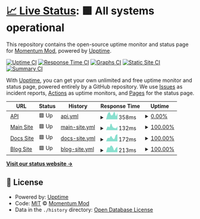 # [📈 Live Status](https://status.momentum-mod.org): <!--live status--> **🟩 All systems operational**

This repository contains the open-source uptime monitor and status page for [Momentum Mod](https://momentum-mod.org), powered by [Upptime](https://github.com/upptime/upptime).

[![Uptime CI](https://github.com/momentum-mod/status/workflows/Uptime%20CI/badge.svg)](https://github.com/momentum-mod/status/actions?query=workflow%3A%22Uptime+CI%22)
[![Response Time CI](https://github.com/momentum-mod/status/workflows/Response%20Time%20CI/badge.svg)](https://github.com/momentum-mod/status/actions?query=workflow%3A%22Response+Time+CI%22)
[![Graphs CI](https://github.com/momentum-mod/status/workflows/Graphs%20CI/badge.svg)](https://github.com/momentum-mod/status/actions?query=workflow%3A%22Graphs+CI%22)
[![Static Site CI](https://github.com/momentum-mod/status/workflows/Static%20Site%20CI/badge.svg)](https://github.com/momentum-mod/status/actions?query=workflow%3A%22Static+Site+CI%22)
[![Summary CI](https://github.com/momentum-mod/status/workflows/Summary%20CI/badge.svg)](https://github.com/momentum-mod/status/actions?query=workflow%3A%22Summary+CI%22)

With [Upptime](https://upptime.js.org), you can get your own unlimited and free uptime monitor and status page, powered entirely by a GitHub repository. We use [Issues](https://github.com/momentum-mod/status/issues) as incident reports, [Actions](https://github.com/momentum-mod/status/actions) as uptime monitors, and [Pages](https://status.momentum-mod.org) for the status page.

<!--start: status pages-->
<!-- This summary is generated by Upptime (https://github.com/upptime/upptime) -->
<!-- Do not edit this manually, your changes will be overwritten -->
<!-- prettier-ignore -->
| URL | Status | History | Response Time | Uptime |
| --- | ------ | ------- | ------------- | ------ |
| <img alt="" src="https://momentum-mod.org/favicon.ico" height="13"> [API](https://api.momentum-mod.org/api-docs/) | 🟩 Up | [api.yml](https://github.com/momentum-mod/status/commits/HEAD/history/api.yml) | <details><summary><img alt="Response time graph" src="./graphs/api/response-time-week.png" height="20"> 358ms</summary><br><a href="https://status.momentum-mod.org/history/api"><img alt="Response time 333" src="https://img.shields.io/endpoint?url=https%3A%2F%2Fraw.githubusercontent.com%2Fmomentum-mod%2Fstatus%2FHEAD%2Fapi%2Fapi%2Fresponse-time.json"></a><br><a href="https://status.momentum-mod.org/history/api"><img alt="24-hour response time 402" src="https://img.shields.io/endpoint?url=https%3A%2F%2Fraw.githubusercontent.com%2Fmomentum-mod%2Fstatus%2FHEAD%2Fapi%2Fapi%2Fresponse-time-day.json"></a><br><a href="https://status.momentum-mod.org/history/api"><img alt="7-day response time 358" src="https://img.shields.io/endpoint?url=https%3A%2F%2Fraw.githubusercontent.com%2Fmomentum-mod%2Fstatus%2FHEAD%2Fapi%2Fapi%2Fresponse-time-week.json"></a><br><a href="https://status.momentum-mod.org/history/api"><img alt="30-day response time 348" src="https://img.shields.io/endpoint?url=https%3A%2F%2Fraw.githubusercontent.com%2Fmomentum-mod%2Fstatus%2FHEAD%2Fapi%2Fapi%2Fresponse-time-month.json"></a><br><a href="https://status.momentum-mod.org/history/api"><img alt="1-year response time 333" src="https://img.shields.io/endpoint?url=https%3A%2F%2Fraw.githubusercontent.com%2Fmomentum-mod%2Fstatus%2FHEAD%2Fapi%2Fapi%2Fresponse-time-year.json"></a></details> | <details><summary><a href="https://status.momentum-mod.org/history/api">0.00%</a></summary><a href="https://status.momentum-mod.org/history/api"><img alt="All-time uptime 96.18%" src="https://img.shields.io/endpoint?url=https%3A%2F%2Fraw.githubusercontent.com%2Fmomentum-mod%2Fstatus%2FHEAD%2Fapi%2Fapi%2Fuptime.json"></a><br><a href="https://status.momentum-mod.org/history/api"><img alt="24-hour uptime 0.00%" src="https://img.shields.io/endpoint?url=https%3A%2F%2Fraw.githubusercontent.com%2Fmomentum-mod%2Fstatus%2FHEAD%2Fapi%2Fapi%2Fuptime-day.json"></a><br><a href="https://status.momentum-mod.org/history/api"><img alt="7-day uptime 0.00%" src="https://img.shields.io/endpoint?url=https%3A%2F%2Fraw.githubusercontent.com%2Fmomentum-mod%2Fstatus%2FHEAD%2Fapi%2Fapi%2Fuptime-week.json"></a><br><a href="https://status.momentum-mod.org/history/api"><img alt="30-day uptime 70.05%" src="https://img.shields.io/endpoint?url=https%3A%2F%2Fraw.githubusercontent.com%2Fmomentum-mod%2Fstatus%2FHEAD%2Fapi%2Fapi%2Fuptime-month.json"></a><br><a href="https://status.momentum-mod.org/history/api"><img alt="1-year uptime 96.18%" src="https://img.shields.io/endpoint?url=https%3A%2F%2Fraw.githubusercontent.com%2Fmomentum-mod%2Fstatus%2FHEAD%2Fapi%2Fapi%2Fuptime-year.json"></a></details>
| <img alt="" src="https://icons.duckduckgo.com/ip3/momentum-mod.org.ico" height="13"> [Main Site](https://momentum-mod.org) | 🟩 Up | [main-site.yml](https://github.com/momentum-mod/status/commits/HEAD/history/main-site.yml) | <details><summary><img alt="Response time graph" src="./graphs/main-site/response-time-week.png" height="20"> 132ms</summary><br><a href="https://status.momentum-mod.org/history/main-site"><img alt="Response time 194" src="https://img.shields.io/endpoint?url=https%3A%2F%2Fraw.githubusercontent.com%2Fmomentum-mod%2Fstatus%2FHEAD%2Fapi%2Fmain-site%2Fresponse-time.json"></a><br><a href="https://status.momentum-mod.org/history/main-site"><img alt="24-hour response time 141" src="https://img.shields.io/endpoint?url=https%3A%2F%2Fraw.githubusercontent.com%2Fmomentum-mod%2Fstatus%2FHEAD%2Fapi%2Fmain-site%2Fresponse-time-day.json"></a><br><a href="https://status.momentum-mod.org/history/main-site"><img alt="7-day response time 132" src="https://img.shields.io/endpoint?url=https%3A%2F%2Fraw.githubusercontent.com%2Fmomentum-mod%2Fstatus%2FHEAD%2Fapi%2Fmain-site%2Fresponse-time-week.json"></a><br><a href="https://status.momentum-mod.org/history/main-site"><img alt="30-day response time 191" src="https://img.shields.io/endpoint?url=https%3A%2F%2Fraw.githubusercontent.com%2Fmomentum-mod%2Fstatus%2FHEAD%2Fapi%2Fmain-site%2Fresponse-time-month.json"></a><br><a href="https://status.momentum-mod.org/history/main-site"><img alt="1-year response time 194" src="https://img.shields.io/endpoint?url=https%3A%2F%2Fraw.githubusercontent.com%2Fmomentum-mod%2Fstatus%2FHEAD%2Fapi%2Fmain-site%2Fresponse-time-year.json"></a></details> | <details><summary><a href="https://status.momentum-mod.org/history/main-site">100.00%</a></summary><a href="https://status.momentum-mod.org/history/main-site"><img alt="All-time uptime 100.00%" src="https://img.shields.io/endpoint?url=https%3A%2F%2Fraw.githubusercontent.com%2Fmomentum-mod%2Fstatus%2FHEAD%2Fapi%2Fmain-site%2Fuptime.json"></a><br><a href="https://status.momentum-mod.org/history/main-site"><img alt="24-hour uptime 100.00%" src="https://img.shields.io/endpoint?url=https%3A%2F%2Fraw.githubusercontent.com%2Fmomentum-mod%2Fstatus%2FHEAD%2Fapi%2Fmain-site%2Fuptime-day.json"></a><br><a href="https://status.momentum-mod.org/history/main-site"><img alt="7-day uptime 100.00%" src="https://img.shields.io/endpoint?url=https%3A%2F%2Fraw.githubusercontent.com%2Fmomentum-mod%2Fstatus%2FHEAD%2Fapi%2Fmain-site%2Fuptime-week.json"></a><br><a href="https://status.momentum-mod.org/history/main-site"><img alt="30-day uptime 100.00%" src="https://img.shields.io/endpoint?url=https%3A%2F%2Fraw.githubusercontent.com%2Fmomentum-mod%2Fstatus%2FHEAD%2Fapi%2Fmain-site%2Fuptime-month.json"></a><br><a href="https://status.momentum-mod.org/history/main-site"><img alt="1-year uptime 100.00%" src="https://img.shields.io/endpoint?url=https%3A%2F%2Fraw.githubusercontent.com%2Fmomentum-mod%2Fstatus%2FHEAD%2Fapi%2Fmain-site%2Fuptime-year.json"></a></details>
| <img alt="" src="https://icons.duckduckgo.com/ip3/docs.momentum-mod.org.ico" height="13"> [Docs Site](https://docs.momentum-mod.org) | 🟩 Up | [docs-site.yml](https://github.com/momentum-mod/status/commits/HEAD/history/docs-site.yml) | <details><summary><img alt="Response time graph" src="./graphs/docs-site/response-time-week.png" height="20"> 172ms</summary><br><a href="https://status.momentum-mod.org/history/docs-site"><img alt="Response time 223" src="https://img.shields.io/endpoint?url=https%3A%2F%2Fraw.githubusercontent.com%2Fmomentum-mod%2Fstatus%2FHEAD%2Fapi%2Fdocs-site%2Fresponse-time.json"></a><br><a href="https://status.momentum-mod.org/history/docs-site"><img alt="24-hour response time 279" src="https://img.shields.io/endpoint?url=https%3A%2F%2Fraw.githubusercontent.com%2Fmomentum-mod%2Fstatus%2FHEAD%2Fapi%2Fdocs-site%2Fresponse-time-day.json"></a><br><a href="https://status.momentum-mod.org/history/docs-site"><img alt="7-day response time 172" src="https://img.shields.io/endpoint?url=https%3A%2F%2Fraw.githubusercontent.com%2Fmomentum-mod%2Fstatus%2FHEAD%2Fapi%2Fdocs-site%2Fresponse-time-week.json"></a><br><a href="https://status.momentum-mod.org/history/docs-site"><img alt="30-day response time 205" src="https://img.shields.io/endpoint?url=https%3A%2F%2Fraw.githubusercontent.com%2Fmomentum-mod%2Fstatus%2FHEAD%2Fapi%2Fdocs-site%2Fresponse-time-month.json"></a><br><a href="https://status.momentum-mod.org/history/docs-site"><img alt="1-year response time 223" src="https://img.shields.io/endpoint?url=https%3A%2F%2Fraw.githubusercontent.com%2Fmomentum-mod%2Fstatus%2FHEAD%2Fapi%2Fdocs-site%2Fresponse-time-year.json"></a></details> | <details><summary><a href="https://status.momentum-mod.org/history/docs-site">100.00%</a></summary><a href="https://status.momentum-mod.org/history/docs-site"><img alt="All-time uptime 100.00%" src="https://img.shields.io/endpoint?url=https%3A%2F%2Fraw.githubusercontent.com%2Fmomentum-mod%2Fstatus%2FHEAD%2Fapi%2Fdocs-site%2Fuptime.json"></a><br><a href="https://status.momentum-mod.org/history/docs-site"><img alt="24-hour uptime 100.00%" src="https://img.shields.io/endpoint?url=https%3A%2F%2Fraw.githubusercontent.com%2Fmomentum-mod%2Fstatus%2FHEAD%2Fapi%2Fdocs-site%2Fuptime-day.json"></a><br><a href="https://status.momentum-mod.org/history/docs-site"><img alt="7-day uptime 100.00%" src="https://img.shields.io/endpoint?url=https%3A%2F%2Fraw.githubusercontent.com%2Fmomentum-mod%2Fstatus%2FHEAD%2Fapi%2Fdocs-site%2Fuptime-week.json"></a><br><a href="https://status.momentum-mod.org/history/docs-site"><img alt="30-day uptime 100.00%" src="https://img.shields.io/endpoint?url=https%3A%2F%2Fraw.githubusercontent.com%2Fmomentum-mod%2Fstatus%2FHEAD%2Fapi%2Fdocs-site%2Fuptime-month.json"></a><br><a href="https://status.momentum-mod.org/history/docs-site"><img alt="1-year uptime 100.00%" src="https://img.shields.io/endpoint?url=https%3A%2F%2Fraw.githubusercontent.com%2Fmomentum-mod%2Fstatus%2FHEAD%2Fapi%2Fdocs-site%2Fuptime-year.json"></a></details>
| <img alt="" src="https://icons.duckduckgo.com/ip3/blog.momentum-mod.org.ico" height="13"> [Blog Site](https://blog.momentum-mod.org) | 🟩 Up | [blog-site.yml](https://github.com/momentum-mod/status/commits/HEAD/history/blog-site.yml) | <details><summary><img alt="Response time graph" src="./graphs/blog-site/response-time-week.png" height="20"> 213ms</summary><br><a href="https://status.momentum-mod.org/history/blog-site"><img alt="Response time 190" src="https://img.shields.io/endpoint?url=https%3A%2F%2Fraw.githubusercontent.com%2Fmomentum-mod%2Fstatus%2FHEAD%2Fapi%2Fblog-site%2Fresponse-time.json"></a><br><a href="https://status.momentum-mod.org/history/blog-site"><img alt="24-hour response time 249" src="https://img.shields.io/endpoint?url=https%3A%2F%2Fraw.githubusercontent.com%2Fmomentum-mod%2Fstatus%2FHEAD%2Fapi%2Fblog-site%2Fresponse-time-day.json"></a><br><a href="https://status.momentum-mod.org/history/blog-site"><img alt="7-day response time 213" src="https://img.shields.io/endpoint?url=https%3A%2F%2Fraw.githubusercontent.com%2Fmomentum-mod%2Fstatus%2FHEAD%2Fapi%2Fblog-site%2Fresponse-time-week.json"></a><br><a href="https://status.momentum-mod.org/history/blog-site"><img alt="30-day response time 184" src="https://img.shields.io/endpoint?url=https%3A%2F%2Fraw.githubusercontent.com%2Fmomentum-mod%2Fstatus%2FHEAD%2Fapi%2Fblog-site%2Fresponse-time-month.json"></a><br><a href="https://status.momentum-mod.org/history/blog-site"><img alt="1-year response time 190" src="https://img.shields.io/endpoint?url=https%3A%2F%2Fraw.githubusercontent.com%2Fmomentum-mod%2Fstatus%2FHEAD%2Fapi%2Fblog-site%2Fresponse-time-year.json"></a></details> | <details><summary><a href="https://status.momentum-mod.org/history/blog-site">100.00%</a></summary><a href="https://status.momentum-mod.org/history/blog-site"><img alt="All-time uptime 100.00%" src="https://img.shields.io/endpoint?url=https%3A%2F%2Fraw.githubusercontent.com%2Fmomentum-mod%2Fstatus%2FHEAD%2Fapi%2Fblog-site%2Fuptime.json"></a><br><a href="https://status.momentum-mod.org/history/blog-site"><img alt="24-hour uptime 100.00%" src="https://img.shields.io/endpoint?url=https%3A%2F%2Fraw.githubusercontent.com%2Fmomentum-mod%2Fstatus%2FHEAD%2Fapi%2Fblog-site%2Fuptime-day.json"></a><br><a href="https://status.momentum-mod.org/history/blog-site"><img alt="7-day uptime 100.00%" src="https://img.shields.io/endpoint?url=https%3A%2F%2Fraw.githubusercontent.com%2Fmomentum-mod%2Fstatus%2FHEAD%2Fapi%2Fblog-site%2Fuptime-week.json"></a><br><a href="https://status.momentum-mod.org/history/blog-site"><img alt="30-day uptime 100.00%" src="https://img.shields.io/endpoint?url=https%3A%2F%2Fraw.githubusercontent.com%2Fmomentum-mod%2Fstatus%2FHEAD%2Fapi%2Fblog-site%2Fuptime-month.json"></a><br><a href="https://status.momentum-mod.org/history/blog-site"><img alt="1-year uptime 100.00%" src="https://img.shields.io/endpoint?url=https%3A%2F%2Fraw.githubusercontent.com%2Fmomentum-mod%2Fstatus%2FHEAD%2Fapi%2Fblog-site%2Fuptime-year.json"></a></details>

<!--end: status pages-->

[**Visit our status website →**](https://status.momentum-mod.org)

## 📄 License

- Powered by: [Upptime](https://github.com/upptime/upptime)
- Code: [MIT](./LICENSE) © [Momentum Mod](https://momentum-mod.org)
- Data in the `./history` directory: [Open Database License](https://opendatacommons.org/licenses/odbl/1-0/)
